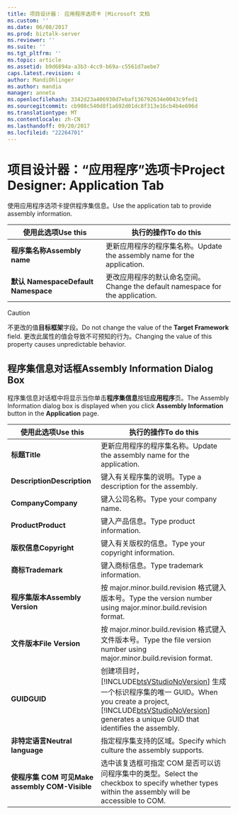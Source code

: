 ```yaml
---
title: 项目设计器： 应用程序选项卡 |Microsoft 文档
ms.custom: ''
ms.date: 06/08/2017
ms.prod: biztalk-server
ms.reviewer: ''
ms.suite: ''
ms.tgt_pltfrm: ''
ms.topic: article
ms.assetid: b9d6894a-a3b3-4cc9-b69a-c5561d7aebe7
caps.latest.revision: 4
author: MandiOhlinger
ms.author: mandia
manager: anneta
ms.openlocfilehash: 3342d23a406930d7ebaf136792634e0043c9fed1
ms.sourcegitcommit: cb908c540d8f1a692d01dc8f313e16cb4b4e696d
ms.translationtype: MT
ms.contentlocale: zh-CN
ms.lasthandoff: 09/20/2017
ms.locfileid: "22264701"
---
```

# <a name="project-designer-application-tab"></a><span data-ttu-id="83395-102">项目设计器：“应用程序”选项卡</span><span class="sxs-lookup"><span data-stu-id="83395-102">Project Designer: Application Tab</span></span>
<span data-ttu-id="83395-103">使用应用程序选项卡提供程序集信息。</span><span class="sxs-lookup"><span data-stu-id="83395-103">Use the application tab to provide assembly information.</span></span>  
  
|<span data-ttu-id="83395-104">使用此选项</span><span class="sxs-lookup"><span data-stu-id="83395-104">Use this</span></span>|<span data-ttu-id="83395-105">执行的操作</span><span class="sxs-lookup"><span data-stu-id="83395-105">To do this</span></span>|  
|--------------|----------------|  
|<span data-ttu-id="83395-106">**程序集名称**</span><span class="sxs-lookup"><span data-stu-id="83395-106">**Assembly name**</span></span>|<span data-ttu-id="83395-107">更新应用程序的程序集名称。</span><span class="sxs-lookup"><span data-stu-id="83395-107">Update the assembly name for the application.</span></span>|  
|<span data-ttu-id="83395-108">**默认 Namespace**</span><span class="sxs-lookup"><span data-stu-id="83395-108">**Default Namespace**</span></span>|<span data-ttu-id="83395-109">更改应用程序的默认命名空间。</span><span class="sxs-lookup"><span data-stu-id="83395-109">Change the default namespace for the application.</span></span>|  
  
> [!CAUTION]
>  <span data-ttu-id="83395-110">不更改的值**目标框架**字段。</span><span class="sxs-lookup"><span data-stu-id="83395-110">Do not change the value of the **Target Framework** field.</span></span> <span data-ttu-id="83395-111">更改此属性的值会导致不可预知的行为。</span><span class="sxs-lookup"><span data-stu-id="83395-111">Changing the value of this property causes unpredictable behavior.</span></span>  
  
## <a name="assembly-information-dialog-box"></a><span data-ttu-id="83395-112">程序集信息对话框</span><span class="sxs-lookup"><span data-stu-id="83395-112">Assembly Information Dialog Box</span></span>  
 <span data-ttu-id="83395-113">程序集信息对话框中将显示当你单击**程序集信息**按钮**应用程序**页。</span><span class="sxs-lookup"><span data-stu-id="83395-113">The Assembly Information dialog box is displayed when you click **Assembly Information** button in the **Application** page.</span></span>  
  
|<span data-ttu-id="83395-114">使用此选项</span><span class="sxs-lookup"><span data-stu-id="83395-114">Use this</span></span>|<span data-ttu-id="83395-115">执行的操作</span><span class="sxs-lookup"><span data-stu-id="83395-115">To do this</span></span>|  
|--------------|----------------|  
|<span data-ttu-id="83395-116">**标题**</span><span class="sxs-lookup"><span data-stu-id="83395-116">**Title**</span></span>|<span data-ttu-id="83395-117">更新应用程序的程序集名称。</span><span class="sxs-lookup"><span data-stu-id="83395-117">Update the assembly name for the application.</span></span>|  
|<span data-ttu-id="83395-118">**Description**</span><span class="sxs-lookup"><span data-stu-id="83395-118">**Description**</span></span>|<span data-ttu-id="83395-119">键入有关程序集的说明。</span><span class="sxs-lookup"><span data-stu-id="83395-119">Type a description for the assembly.</span></span>|  
|<span data-ttu-id="83395-120">**Company**</span><span class="sxs-lookup"><span data-stu-id="83395-120">**Company**</span></span>|<span data-ttu-id="83395-121">键入公司名称。</span><span class="sxs-lookup"><span data-stu-id="83395-121">Type your company name.</span></span>|  
|<span data-ttu-id="83395-122">**Product**</span><span class="sxs-lookup"><span data-stu-id="83395-122">**Product**</span></span>|<span data-ttu-id="83395-123">键入产品信息。</span><span class="sxs-lookup"><span data-stu-id="83395-123">Type product information.</span></span>|  
|<span data-ttu-id="83395-124">**版权信息**</span><span class="sxs-lookup"><span data-stu-id="83395-124">**Copyright**</span></span>|<span data-ttu-id="83395-125">键入有关版权的信息。</span><span class="sxs-lookup"><span data-stu-id="83395-125">Type your copyright information.</span></span>|  
|<span data-ttu-id="83395-126">**商标**</span><span class="sxs-lookup"><span data-stu-id="83395-126">**Trademark**</span></span>|<span data-ttu-id="83395-127">键入商标信息。</span><span class="sxs-lookup"><span data-stu-id="83395-127">Type trademark information.</span></span>|  
|<span data-ttu-id="83395-128">**程序集版本**</span><span class="sxs-lookup"><span data-stu-id="83395-128">**Assembly Version**</span></span>|<span data-ttu-id="83395-129">按 major.minor.build.revision 格式键入版本号。</span><span class="sxs-lookup"><span data-stu-id="83395-129">Type the version number using major.minor.build.revision format.</span></span>|  
|<span data-ttu-id="83395-130">**文件版本**</span><span class="sxs-lookup"><span data-stu-id="83395-130">**File Version**</span></span>|<span data-ttu-id="83395-131">按 major.minor.build.revision 格式键入文件版本号。</span><span class="sxs-lookup"><span data-stu-id="83395-131">Type the file version number using major.minor.build.revision format.</span></span>|  
|<span data-ttu-id="83395-132">**GUID**</span><span class="sxs-lookup"><span data-stu-id="83395-132">**GUID**</span></span>|<span data-ttu-id="83395-133">创建项目时，[!INCLUDE[btsVStudioNoVersion](../includes/btsvstudionoversion-md.md)] 生成一个标识程序集的唯一 GUID。</span><span class="sxs-lookup"><span data-stu-id="83395-133">When you create a project, [!INCLUDE[btsVStudioNoVersion](../includes/btsvstudionoversion-md.md)] generates a unique GUID that identifies the assembly.</span></span>|  
|<span data-ttu-id="83395-134">**非特定语言**</span><span class="sxs-lookup"><span data-stu-id="83395-134">**Neutral   language**</span></span>|<span data-ttu-id="83395-135">指定程序集支持的区域。</span><span class="sxs-lookup"><span data-stu-id="83395-135">Specify which culture the assembly supports.</span></span>|  
|<span data-ttu-id="83395-136">**使程序集 COM 可见**</span><span class="sxs-lookup"><span data-stu-id="83395-136">**Make assembly COM-Visible**</span></span>|<span data-ttu-id="83395-137">选中该复选框可指定 COM 是否可以访问程序集中的类型。</span><span class="sxs-lookup"><span data-stu-id="83395-137">Select the checkbox to specify whether types within the assembly will be accessible to COM.</span></span>|